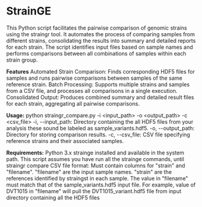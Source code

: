 # StrainGE
This Python script facilitates the pairwise comparison of genomic strains using the straingr tool. It automates the process of comparing samples from different strains, consolidating the results into summary and detailed reports for each strain. The script identifies input files based on sample names and performs comparisons between all combinations of samples within each strain group.

**Features**
Automated Strain Comparison: Finds corresponding HDF5 files for samples and runs pairwise comparisons between samples of the same reference strain.
Batch Processing: Supports multiple strains and samples from a CSV file, and processes all comparisons in a single execution.
Consolidated Output: Produces combined summary and detailed result files for each strain, aggregating all pairwise comparisons.

**Usage:**
python straingr_compare.py -i <input_path> -o <output_path> -c <csv_file>
-i, --input_path: Directory containing the all HDF5 files from your analysis these sound be labeled as sample_variants.hdf5.
-o, --output_path: Directory for storing comparison results.
-c, --csv_file: CSV file specifying reference strains and their associated samples.

**Requirements:**
Python 3.x
strainge installed and available in the system path. This script assumes you have run all the strainge commands, until straingr compare
CSV file format: Must contain columns for "strain" and "filename". "filename" are the input sample names. "strain" are the references identified by straingst in each sample.
The value in "filename" must match that of the sample_variants.hdf5 input file. 
For example, value of DVT1015 in "filename" will pull the DVT1015_variant.hdf5 file from input directory containing all the HDF5 files 


